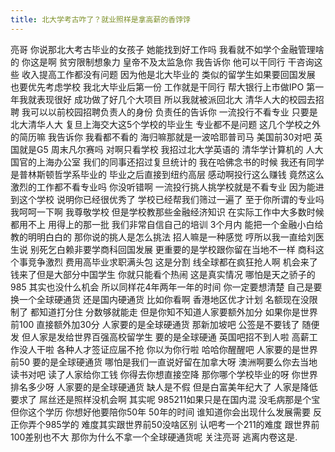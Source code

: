 ```yaml
---
title: 北大学考古咋了？就业照样是拿高薪的香饽饽
---
```

亮哥
你说那北大考古毕业的女孩子
她能找到好工作吗
我看就不如学个金融管理啥的
你这是啊
贫穷限制想象力
皇帝不及太监急你
我告诉你
他可以干同行
干咨询这些
收入提高工作都没有问题
因为他是北大毕业的
类似的留学生如果要回国发展
也要优先考虑学校
我北大毕业后第一份
工作就是干同行
帮大银行上市做IPO
第一年我就表现很好
成功做了好几个大项目
所以我就被派回北大
清华人大的校园去招聘
我可以以前校园招聘负责人的身份
负责任的告诉你
一流投行不看专业
只要是北大清华人大
复旦上海交大这5个学校的毕业生
专业都不是问题
这几个学校之外的简历嘛
我告诉你
我看都不看的
海归嘛那就是一波哈耶普司马
美国前30对吧
英国就是G5
周末凡尔赛吗
对啊只看学校
我招过北大学英语的
清华学计算机的
人大国官的上海办公室
我们的同事还招过复旦统计的
我在哈佛念书的时候
我还有同学是普林斯顿哲学系毕业的
毕业之后直接到纽约高层
感动啊投行这么赚钱
竟然这么激烈的工作都不看专业吗
你没听错啊
一流投行挑人挑学校就是不看专业
因为能进到这个学校
说明你已经很优秀了
学校已经帮我们筛过一遍了
至于你所谓的专业吗
我呵呵一下啊
我尊敬学校
但是学校教那些金融经济知识
在实际工作中大多数时候都用不上
用得上的那一批
我们非常自信自己的培训
3个月内
能把一个金融小白给教的明明白白的
那你说的挑人是怎么挑法
招人嘛是一种感觉
哼所以我一直给刘医生说
别死乞白赖非要学商科回国发展
更重要的是学校跟你留在当地不一样
商科这个事竞争激烈
费用高毕业求职满头包
这是分割
线全球都在疯狂抢人啊
机会来了
钱来了但是大部分中国学生
你就只能看个热闹
这是真实情况
哪怕是天之骄子的985
其实也没什么机会
所以同样花4年两年一年的时间
你一定要想清楚
自己是要换一个全球硬通货
还是国内硬通货
比如你看啊
香港地区优才计划
名额现在没限制了
都知道打分住
分数够就能走
但是你知不知道人家要额外加分
如果你是世界前100
直接额外加30分
人家要的是全球硬通货
那新加坡吧
公签是不要钱了
随便发
但人家是发给世界百强高校留学生
要的是全球硬通
英国吧招不到人啦
高薪工作没人干啦
各种人才签证应届不抢
你以为你行啦
哈哈你醒醒吧
人家要的是世界前50
要的是全球硬通货
哪怕是我们一直说好留在加拿大呀
澳洲啊要么你去当地读书对吧
读了人家给你工钱
你得去你想直接空降
那你哪个学校毕业的呀
你世界排名多少呀
人家要的是全球硬通货
缺人是不假
但是白富美年纪大了
人家是降低要求了
屌丝还是照样没机会啊
其实呢 985211如果只是在国内混
没毛病那是个宝
但你这个学历
你想好他要陪你50年
50年的时间
谁知道你会出现什么发展需要
反正你弄个985学的
难度其实跟世界前50没啥区别
认吧考一个211的难度
跟世界前100差别也不大
那你为什么不拿一个全球硬通货呢
关注亮哥
逃离内卷这是.
